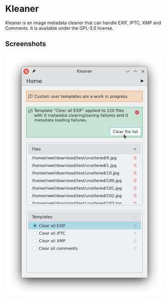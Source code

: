 # Kleaner

Kleaner is an image metadata cleaner that can handle EXIF, IPTC, XMP and Comments. It is available under the GPL-3.0 license.

## Screenshots

![Kleaner main page](screenshot.png)